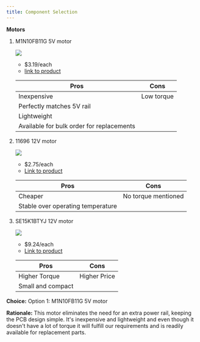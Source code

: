 ```yaml
---
title: Component Selection 
---
```




**Motors**

1. M1N10FB11G 5V motor

    ![](<img width="265" height="229" alt="image" src="https://github.com/user-attachments/assets/865fe480-bd17-47e6-bd68-5dd88072109e" />
) 

    * $3.19/each
    * [link to product]((https://www.digikey.com/en/products/detail/nmb-technologies-corporation/M1N10FB11G/2417078))

    | Pros                                      | Cons                                                             |
    | ----------------------------------------- | ---------------------------------------------------------------- |
    | Inexpensive                               | Low torque                                                       |
    | Perfectly matches 5V rail                 |                                                                  |
    | Lightweight                               |                                                                  |
    | Available for bulk order for replacements |                                                                  |

3. 11696 12V motor 

    ![](<img width="148" height="141" alt="image" src="https://github.com/user-attachments/assets/f5816197-7f07-4603-b2fb-b55dd8e6f51f" />
)

    * $2.75/each
    * [Link to product](https://www.digikey.com/en/products/detail/sparkfun-electronics/11696/6163657)

    | Pros                                                              | Cons                |
    | ----------------------------------------------------------------- | ------------------- |
    | Cheaper                                                           | No torque mentioned |
    | Stable over operating temperature                                 |                     |

4. SE15K1BTYJ 12V motor
   
    ![](<img width="152" height="111" alt="image" src="https://github.com/user-attachments/assets/b07aa425-9731-4845-80c1-99d9383678d6" />
)

    * $9.24/each
    * [Link to product](https://www.digikey.com/en/products/detail/nmb-technologies-corporation/SE15K1BTYJ/6021448)

    | Pros                                                              | Cons                |
    | ----------------------------------------------------------------- | ------------------- |
    | Higher Torque                                                     | Higher Price        |
    | Small and compact                                                 |                     |

**Choice:** Option 1: M1N10FB11G 5V motor

**Rationale:** This motor eliminates the need for an extra power rail, keeping the PCB design simple. It's inexpensive and lightweight and even though it doesn't have a lot of torque it will fulfill our requirements and is readily available for replacement parts.
